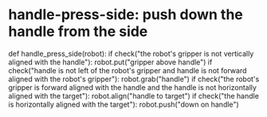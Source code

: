 # handle-press-side: push down the handle from the side
def handle_press_side(robot):
    if check("the robot's gripper is not vertically aligned with the handle"):
        robot.put("gripper above handle")
    if check("handle is not left of the robot's gripper and handle is not forward aligned with the robot's gripper"):
        robot.grab("handle")
    if check("the robot's gripper is forward aligned with the handle and the handle is not horizontally aligned with the target"):
        robot.align("handle to target")
    if check("the handle is horizontally aligned with the target"):
        robot.push("down on handle")
